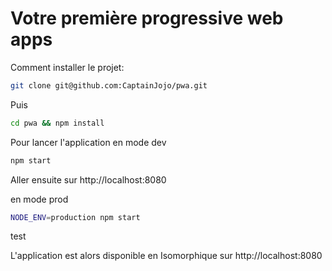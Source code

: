 # Votre première progressive web apps

Comment installer le projet:

```sh
git clone git@github.com:CaptainJojo/pwa.git
````

Puis

```sh
cd pwa && npm install 
```

Pour lancer l'application en mode dev

```sh
npm start
```

Aller ensuite sur http://localhost:8080

en mode prod

```sh
NODE_ENV=production npm start
````
test

L'application est alors disponible en Isomorphique sur http://localhost:8080